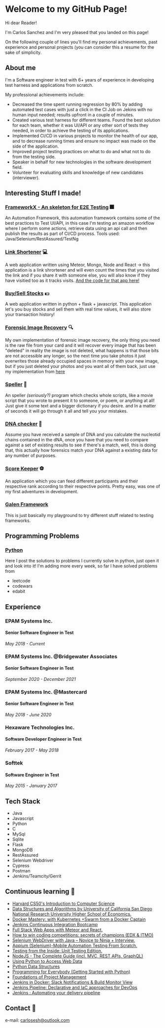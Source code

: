 # Welcome to my GitHub Page!

Hi dear Reader! 

I'm Carlos Sanchez and I'm very pleased that you landed on this page! 

On the following couple of lines you'll find my personal achievements, past experience and personal projects (you can consider this a resume for the sake of simplicity.

## About me

I'm a Software engineer in test with 6+ years of experience in developing test harness and applications from scratch.

My professional achievements include:
* Decreased the time spent running regression by 80% by adding automated test cases with just a click in the CI Job on Jekins with no human input needed; results upfront in a couple of minutes.
* Created various test harness for different teams. Found the best solution for each team, whether it was UI/API or any other sort of tests they needed, in order to achieve the testing of its applications.
* Implemented CI/CD in various projects to monitor the health of our app, and to decrease running times and ensure no impact was made on the side of the application.
* Improved project testing practices on what to do and what not to do from the testing side. 
* Speaker in behalf for new technologies in the software development field.
* Volunteer for evaluating skills and knowledge of new candidates (interviewer).

## Interesting Stuff I made!

### [FrameworkX - An skeleton for E2E Testing](https://github.com/carlosesh/FrameworkX) :fireworks:
An Automation Framework, this automation framework contains some of the best practices to Test UI/API, in this case I'm testing an amazon workflow where I perform some actions, retrieve data using an api call and then publish the results as part of CI/CD process. Tools used: Java/Selenium/RestAssured/TestNg

### [Link Shortener](https://less-lnk.herokuapp.com/) :computer:
A web application written using Meteor, Mongo, Node and React -> this application is a link shrortener and will even count the times that you visited the link and if you share it with someone else, you will also know if they have visitied too as it tracks visits. [And the code for that app here!](https://github.com/carlosesh/Lnk-Shortner)

### [Buy/Sell Stocks](https://github.com/carlosesh/finance) :dollar:
A web application written in python + flask + javascript. This application let's you buy stocks and sell them with real time values, it will also store your transaction history!

### [Forensic Image Recovery](https://github.com/carlosesh/cs50/blob/master/pset4/recover/recover.c) :mag:
My own implementation of forensic image recovery, the only thing you need is the raw file from your card and it will recover every image that has been "deleted" in reality the image is not deleted, what happens is that those bits are not accessible any longer, so the next time you take photos it just overwrites those already occupied spaces in memory with your new image, but if you just deleted your photos and you want all of them back, just use my implementation from [here](https://github.com/carlosesh/cs50/blob/master/pset4/recover/recover.c)

### [Speller](https://github.com/carlosesh/cs50/tree/master/pset5/speller) :page_facing_up:
An speller *(seriously?)* program which checks whole scripts, like a movie script that you wrote to present it to someone, or poem, or anything at all! Just give it some text and a bigger dictionary if you desire. and In a matter of seconds it will go through it all and tell you your mistakes.

### [DNA checker](https://github.com/carlosesh/cs50/tree/master/pset6/dna) :syringe:
Assume you have received a sample of DNA and you calculate the nucleotid chains contained in the dNA, once you have that you need to compare against a set of existing results to see if there's a match, well, this is doing that, this actually how forensics match your DNA against a existing data for any number of purposes.

### [Score Keeper](https://github.com/carlosesh/Lnk-Shortner) :soccer:
An application which you can feed different participants and their respective rank according to their respective points. Pretty easy, was one of my first adventures in development.

### [Galen Framework](https://github.com/carlosesh/JUnit-GalenFramework)
This is just basically my playground to try different stuff related to testing frameworks.

## Programming Problems

### [Python](https://github.com/carlosesh/python_solutions)
Here I post the solutions to problems I currently solve in python, just open it and look into it! I'm adding more every week, so far I have solved problems from
* leetcode
* codewars
* edabit

## Experience

### EPAM Systems Inc.
#### Senior Software Engineer in Test
*May 2018 - Current*

### EPAM Systems Inc. @Bridgewater Associates
#### Senior Software Engineer in Test
*September 2020 - December 2021*

### EPAM Systems Inc. @Mastercard
#### Senior Software Engineer in Test
*May 2018 - June 2020*

### Hexaware Technologies Inc.
#### Software Developer Engineer in Test
*February 2017 - May 2018*

### Softtek
#### Software Engineer in Test
*May 2015 - January 2017*

## Tech Stack
* Java
* Javascript
* Python
* C
* MySql
* Sqlite
* Flask
* MongoDB
* RestAssured
* Selenium Webdriver
* Cypress
* Postman
* Jenkins/Teamcity/Gerrit

## Continuous learning :closed_book:

* [Harvard CS50's Introduction to Computer Science](https://www.edx.org/course/cs50s-introduction-to-computer-science)
* [Data Structures and Algorithms by University of California San Diego National Research University Higher School of Economics.](https://www.coursera.org/specializations/data-structures-algorithms)
* [Docker Mastery: with Kubernetes +Swarm from a Docker Captain](https://www.udemy.com/course/docker-mastery/)
* [Jenkins Continuous Integration Bootcamp](https://www.udemy.com/course/jenkins-continuous-integration-bootcamp/)
* [Full Stack Web Apps with Meteor and React.](www.udemy.com)
* [How to win coding competitions: secrets of champions (EDX & ITMO)](https://www.edx.org/course/how-to-win-coding-competitions-secrets-of-champion)
* [Selenium WebDriver with Java – Novice to Ninja + Interview.](https://www.udemy.com/course/selenium-webdriver-with-java-testng-and-log4j/)
* [Appium (Selenium)-Mobile Automation Testing From Scratch.](https://www.udemy.com/course/mobile-automation-using-appiumselenium-3/)
* [Testing from the Inside: Unit Testing Edition.](https://testautomationu.applitools.com/unit-testing/) 
* [NodeJS - The Complete Guide (incl. MVC, REST APIs, GraphQL)](https://www.udemy.com/course/nodejs-the-complete-guide/)
* [Using Python to Access Web Data](https://www.coursera.org/account/accomplishments/certificate/3NGWDZDF9CEN)
* [Python Data Structures](https://www.coursera.org/account/accomplishments/verify/6A4SCM38U3WY)
* [Programming for Everybody (Getting Started with Python)](http://coursera.org/verify/J68N3BVPPNTY)
* [Foundations of Project Management](https://www.coursera.org/account/accomplishments/verify/Z3DMTQ33N5Q5)
* [Jenkins in Docker: Slack Notifications & Build Monitor View](https://www.coursera.org/account/accomplishments/verify/DQF2SXGWND2S)
* [Jenkins Pipeline: Declarative and IaC approaches for DevOps](https://www.coursera.org/account/accomplishments/verify/PE9R3W6UFKHT)
* [Jenkins : Automating your delivery pipeline](https://www.coursera.org/account/accomplishments/verify/2EQNW7PR4E4B)

## Contact :email:
e-mail: carlosesh@outlook.com
